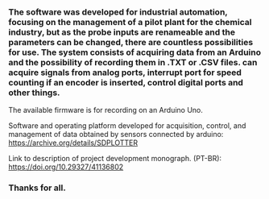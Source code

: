 ### The software was developed for industrial automation, focusing on the management of a pilot plant for the chemical industry, but as the probe inputs are renameable and the parameters can be changed, there are countless possibilities for use. The system consists of acquiring data from an Arduino and the possibility of recording them in .TXT or .CSV files. can acquire signals from analog ports, interrupt port for speed counting if an encoder is inserted, control digital ports and other things. 

The available firmware is for recording on an Arduino Uno.

Software and operating platform developed for acquisition, control, and management of data obtained by sensors connected by arduino: https://archive.org/details/SDPLOTTER

Link to description of project development monograph. (PT-BR): https://doi.org/10.29327/41136802

### Thanks for all.

<!--
**Spidoug/Spidoug** is a ✨ _special_ ✨ repository because its `README.md` (this file) appears on your GitHub profile.

Here are some ideas to get you started:

- 🔭 I’m currently working on ...
- 🌱 I’m currently learning ...
- 👯 I’m looking to collaborate on ...
- 🤔 I’m looking for help with ...
- 💬 Ask me about ...
- 📫 How to reach me: ...
- 😄 Pronouns: ...
- ⚡ Fun fact: ...
-->
